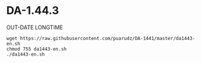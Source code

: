 # DA-1.44.3
OUT-DATE LONGTIME
```
wget https://raw.githubusercontent.com/puarudz/DA-1441/master/da1443-en.sh
chmod 755 da1443-en.sh
./da1443-en.sh
```
